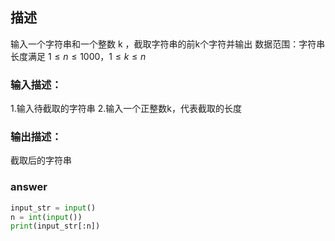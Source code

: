 ## 描述
输入一个字符串和一个整数 k ，截取字符串的前k个字符并输出
数据范围：字符串长度满足 $1≤n≤1000  ，1≤k≤n$ 
### 输入描述：
1.输入待截取的字符串
2.输入一个正整数k，代表截取的长度
### 输出描述：
截取后的字符串
### answer
```python
input_str = input()
n = int(input())
print(input_str[:n])
```